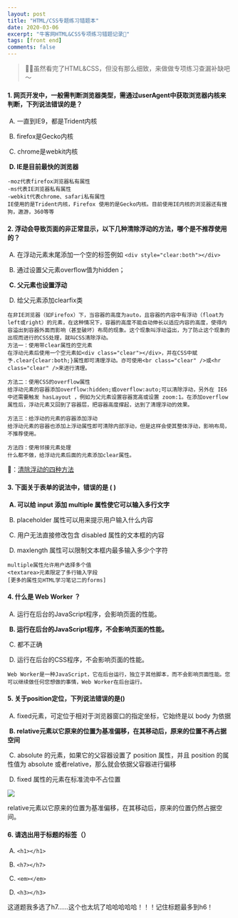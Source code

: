 ```yaml
---
layout: post
title: "HTML/CSS专题练习错题本"
date: 2020-03-06
excerpt: "牛客网HTML&CSS专项练习错题记录📝"
tags: [front end]
comments: false
---
```




> ✍🏻虽然看完了HTML&CSS，但没有那么细致，来做做专项练习查漏补缺吧～



#### 1. 网页开发中，一般需判断浏览器类型，需通过userAgent中获取浏览器内核来判断，下列说法错误的是？

​	A. 一直到IE9，都是Trident内核

​	B. firefox是Gecko内核

​	C. chrome是webkit内核

​	**D. IE是目前最快的浏览器**

````
-moz代表firefox浏览器私有属性
-ms代表IE浏览器私有属性
-webkit代表chrome、safari私有属性 
IE使用的是Trident内核，Firefox 使用的是Gecko内核。目前使用IE内核的浏览器还有搜狗，遨游，360等等
````



#### 2. 浮动会导致页面的非正常显示，以下几种清除浮动的方法，哪个是不推荐使用的？

​	A. 在浮动元素末尾添加一个空的标签例如 `<div style="clear:both"></div>`

​	B. 通过设置父元素overflow值为hidden；

​	**C. 父元素也设置浮动**

​	D. 给父元素添加clearfix类

```
在非IE浏览器（如Firefox）下，当容器的高度为auto，且容器的内容中有浮动（float为left或right）的元素，在这种情况下，容器的高度不能自动伸长以适应内容的高度，使得内容溢出到容器外面而影响（甚至破坏）布局的现象。这个现象叫浮动溢出，为了防止这个现象的出现而进行的CSS处理，就叫CSS清除浮动。
方法一：使用带clear属性的空元素
在浮动元素后使用一个空元素如<div class="clear"></div>，并在CSS中赋予.clear{clear:both;}属性即可清理浮动。亦可使用<br class="clear" />或<hr class="clear" />来进行清理。

方法二：使用CSS的overflow属性
给浮动元素的容器添加overflow:hidden;或overflow:auto;可以清除浮动，另外在 IE6 中还需要触发 hasLayout ，例如为父元素设置容器宽高或设置 zoom:1。在添加overflow属性后，浮动元素又回到了容器层，把容器高度撑起，达到了清理浮动的效果。

方法三：给浮动的元素的容器添加浮动
给浮动元素的容器也添加上浮动属性即可清除内部浮动，但是这样会使其整体浮动，影响布局，不推荐使用。

方法四：使用邻接元素处理
什么都不做，给浮动元素后面的元素添加clear属性。
```

🔗：[清除浮动的四种方法](https://segmentfault.com/a/1190000004865198)



#### 3. 下面关于表单的说法中，错误的是 (   )

​	**A. 可以给 input 添加 multiple 属性使它可以输入多行文字**

​	B. placeholder 属性可以用来提示用户输入什么内容

​	C. 用户无法直接修改包含 disabled 属性的文本框的内容

​	D. maxlength 属性可以限制文本框内最多输入多少个字符

```
multiple属性允许用户选择多个值
<textarea>元素限定了多行输入字段
[更多的属性见HTML学习笔记二的forms]
```

#### 4. 什么是 Web Worker ？

​	A. 运行在后台的JavaScript程序，会影响页面的性能。

​	**B. 运行在后台的JavaScript程序，不会影响页面的性能。**

​	C. 都不正确

​	D. 运行在后台的CSS程序，不会影响页面的性能。

````
Web Worker是一种JavaScript，它在后台运行，独立于其他脚本，而不会影响页面性能。您可以继续做任何您想做的事情，Web Worker在后台运行。
````

#### 5. 关于position定位，下列说法错误的是()

​	A. fixed元素，可定位于相对于浏览器窗口的指定坐标，它始终是以 body 为依据

​	**B. relative元素以它原来的位置为基准偏移，在其移动后，原来的位置不再占据空间**

​	C. absolute 的元素，如果它的父容器设置了 position 属性，并且 position 的属性值为 absolute 或者relative，那么就会依据父容器进行偏移

​	D. fixed 属性的元素在标准流中不占位置

![](https://uploadfiles.nowcoder.com/images/20191022/153237677_1571733408718_0FA0BBAEFDE311F0FCAFC229ECC4A4EB)

relative元素以它原来的位置为基准偏移，在其移动后，原来的位置仍然占据空间。



#### 6. 请选出用于标题的标签（）

​	A. `<h1></h1>`

​	B. `<h7></h7>`

​	C. `<em></em>`

​	D. `<h3></h3>`


这道题我多选了h7……这个也太坑了哈哈哈哈哈！！！记住标题最多到h6！

